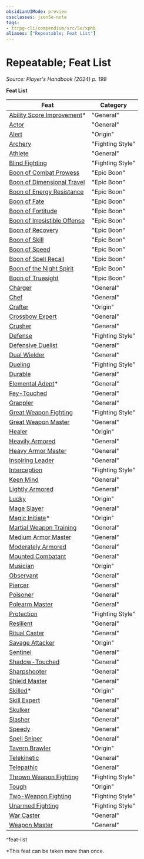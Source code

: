 ```yaml
---
obsidianUIMode: preview
cssclasses: json5e-note
tags:
- ttrpg-cli/compendium/src/5e/xphb
aliases: ["Repeatable; Feat List"]
---
```

# Repeatable; Feat List
*Source: Player's Handbook (2024) p. 199* 

**Feat List**

| Feat | Category |
|------|----------|
| [Ability Score Improvement](2-Mechanics/CLI/feats/ability-score-improvement-xphb.md)* | "General" |
| [Actor](2-Mechanics/CLI/feats/actor-xphb.md) | "General" |
| [Alert](2-Mechanics/CLI/feats/alert-xphb.md) | "Origin" |
| [Archery](2-Mechanics/CLI/feats/archery-xphb.md) | "Fighting Style" |
| [Athlete](2-Mechanics/CLI/feats/athlete-xphb.md) | "General" |
| [Blind Fighting](2-Mechanics/CLI/feats/blind-fighting-xphb.md) | "Fighting Style" |
| [Boon of Combat Prowess](2-Mechanics/CLI/feats/boon-of-combat-prowess-xphb.md) | "Epic Boon" |
| [Boon of Dimensional Travel](2-Mechanics/CLI/feats/boon-of-dimensional-travel-xphb.md) | "Epic Boon" |
| [Boon of Energy Resistance](2-Mechanics/CLI/feats/boon-of-energy-resistance-xphb.md) | "Epic Boon" |
| [Boon of Fate](2-Mechanics/CLI/feats/boon-of-fate-xphb.md) | "Epic Boon" |
| [Boon of Fortitude](2-Mechanics/CLI/feats/boon-of-fortitude-xphb.md) | "Epic Boon" |
| [Boon of Irresistible Offense](2-Mechanics/CLI/feats/boon-of-irresistible-offense-xphb.md) | "Epic Boon" |
| [Boon of Recovery](2-Mechanics/CLI/feats/boon-of-recovery-xphb.md) | "Epic Boon" |
| [Boon of Skill](2-Mechanics/CLI/feats/boon-of-skill-xphb.md) | "Epic Boon" |
| [Boon of Speed](2-Mechanics/CLI/feats/boon-of-speed-xphb.md) | "Epic Boon" |
| [Boon of Spell Recall](2-Mechanics/CLI/feats/boon-of-spell-recall-xphb.md) | "Epic Boon" |
| [Boon of the Night Spirit](2-Mechanics/CLI/feats/boon-of-the-night-spirit-xphb.md) | "Epic Boon" |
| [Boon of Truesight](2-Mechanics/CLI/feats/boon-of-truesight-xphb.md) | "Epic Boon" |
| [Charger](2-Mechanics/CLI/feats/charger-xphb.md) | "General" |
| [Chef](2-Mechanics/CLI/feats/chef-xphb.md) | "General" |
| [Crafter](2-Mechanics/CLI/feats/crafter-xphb.md) | "Origin" |
| [Crossbow Expert](2-Mechanics/CLI/feats/crossbow-expert-xphb.md) | "General" |
| [Crusher](2-Mechanics/CLI/feats/crusher-xphb.md) | "General" |
| [Defense](2-Mechanics/CLI/feats/defense-xphb.md) | "Fighting Style" |
| [Defensive Duelist](2-Mechanics/CLI/feats/defensive-duelist-xphb.md) | "General" |
| [Dual Wielder](2-Mechanics/CLI/feats/dual-wielder-xphb.md) | "General" |
| [Dueling](2-Mechanics/CLI/feats/dueling-xphb.md) | "Fighting Style" |
| [Durable](2-Mechanics/CLI/feats/durable-xphb.md) | "General" |
| [Elemental Adept](2-Mechanics/CLI/feats/elemental-adept-xphb.md)* | "General" |
| [Fey-Touched](2-Mechanics/CLI/feats/fey-touched-xphb.md) | "General" |
| [Grappler](2-Mechanics/CLI/feats/grappler-xphb.md) | "General" |
| [Great Weapon Fighting](2-Mechanics/CLI/feats/great-weapon-fighting-xphb.md) | "Fighting Style" |
| [Great Weapon Master](2-Mechanics/CLI/feats/great-weapon-master-xphb.md) | "General" |
| [Healer](2-Mechanics/CLI/feats/healer-xphb.md) | "Origin" |
| [Heavily Armored](2-Mechanics/CLI/feats/heavily-armored-xphb.md) | "General" |
| [Heavy Armor Master](2-Mechanics/CLI/feats/heavy-armor-master-xphb.md) | "General" |
| [Inspiring Leader](2-Mechanics/CLI/feats/inspiring-leader-xphb.md) | "General" |
| [Interception](2-Mechanics/CLI/feats/interception-xphb.md) | "Fighting Style" |
| [Keen Mind](2-Mechanics/CLI/feats/keen-mind-xphb.md) | "General" |
| [Lightly Armored](2-Mechanics/CLI/feats/lightly-armored-xphb.md) | "General" |
| [Lucky](2-Mechanics/CLI/feats/lucky-xphb.md) | "Origin" |
| [Mage Slayer](2-Mechanics/CLI/feats/mage-slayer-xphb.md) | "General" |
| [Magic Initiate](2-Mechanics/CLI/feats/magic-initiate-xphb.md)* | "Origin" |
| [Martial Weapon Training](2-Mechanics/CLI/feats/martial-weapon-training-xphb.md) | "General" |
| [Medium Armor Master](2-Mechanics/CLI/feats/medium-armor-master-xphb.md) | "General" |
| [Moderately Armored](2-Mechanics/CLI/feats/moderately-armored-xphb.md) | "General" |
| [Mounted Combatant](2-Mechanics/CLI/feats/mounted-combatant-xphb.md) | "General" |
| [Musician](2-Mechanics/CLI/feats/musician-xphb.md) | "Origin" |
| [Observant](2-Mechanics/CLI/feats/observant-xphb.md) | "General" |
| [Piercer](2-Mechanics/CLI/feats/piercer-xphb.md) | "General" |
| [Poisoner](2-Mechanics/CLI/feats/poisoner-xphb.md) | "General" |
| [Polearm Master](2-Mechanics/CLI/feats/polearm-master-xphb.md) | "General" |
| [Protection](2-Mechanics/CLI/feats/protection-xphb.md) | "Fighting Style" |
| [Resilient](2-Mechanics/CLI/feats/resilient-xphb.md) | "General" |
| [Ritual Caster](2-Mechanics/CLI/feats/ritual-caster-xphb.md) | "General" |
| [Savage Attacker](2-Mechanics/CLI/feats/savage-attacker-xphb.md) | "Origin" |
| [Sentinel](2-Mechanics/CLI/feats/sentinel-xphb.md) | "General" |
| [Shadow-Touched](2-Mechanics/CLI/feats/shadow-touched-xphb.md) | "General" |
| [Sharpshooter](2-Mechanics/CLI/feats/sharpshooter-xphb.md) | "General" |
| [Shield Master](2-Mechanics/CLI/feats/shield-master-xphb.md) | "General" |
| [Skilled](2-Mechanics/CLI/feats/skilled-xphb.md)* | "Origin" |
| [Skill Expert](2-Mechanics/CLI/feats/skill-expert-xphb.md) | "General" |
| [Skulker](2-Mechanics/CLI/feats/skulker-xphb.md) | "General" |
| [Slasher](2-Mechanics/CLI/feats/slasher-xphb.md) | "General" |
| [Speedy](2-Mechanics/CLI/feats/speedy-xphb.md) | "General" |
| [Spell Sniper](2-Mechanics/CLI/feats/spell-sniper-xphb.md) | "General" |
| [Tavern Brawler](2-Mechanics/CLI/feats/tavern-brawler-xphb.md) | "Origin" |
| [Telekinetic](2-Mechanics/CLI/feats/telekinetic-xphb.md) | "General" |
| [Telepathic](2-Mechanics/CLI/feats/telepathic-xphb.md) | "General" |
| [Thrown Weapon Fighting](2-Mechanics/CLI/feats/thrown-weapon-fighting-xphb.md) | "Fighting Style" |
| [Tough](2-Mechanics/CLI/feats/tough-xphb.md) | "Origin" |
| [Two-Weapon Fighting](2-Mechanics/CLI/feats/two-weapon-fighting-xphb.md) | "Fighting Style" |
| [Unarmed Fighting](2-Mechanics/CLI/feats/unarmed-fighting-xphb.md) | "Fighting Style" |
| [War Caster](2-Mechanics/CLI/feats/war-caster-xphb.md) | "General" |
| [Weapon Master](2-Mechanics/CLI/feats/weapon-master-xphb.md) | "General" |
^feat-list

*This feat can be taken more than once.